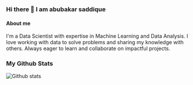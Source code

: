 ### Hi there 👋 I am abubakar saddique

#### About me
 I'm a Data Scientist with expertise in Machine Learning and Data Analysis. I love working with data to solve problems and sharing my knowledge with others. Always eager to learn and collaborate on impactful projects.

### My Github Stats
![Github stats](https://github-readme-streak-stats.herokuapp.com/?user=abubakarsaddique13)

 
<!--
**abubakarsaddique13/abubakarsaddique13** is a ✨ _special_ ✨ repository because its `README.md` (this file) appears on your GitHub profile.

Here are some ideas to get you started:

- 🔭 I’m currently working on ...
- 🌱 I’m currently learning ...
- 👯 I’m looking to collaborate on ...
- 🤔 I’m looking for help with ...
- 💬 Ask me about ...
- 📫 How to reach me: ...
- 😄 Pronouns: ...
- ⚡ Fun fact: ...
-->
